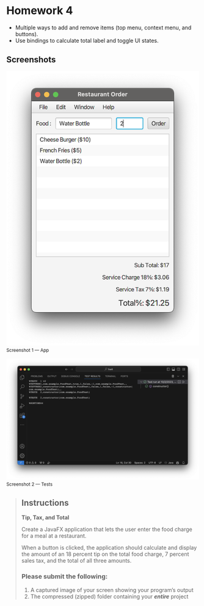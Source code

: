 # Homework 4

- Multiple ways to add and remove items (top menu, context menu, and buttons).
- Use bindings to calculate total label and toggle UI states.

## Screenshots

<img width="640" src="https://github.com/hanggrian/IIT-ITM510/raw/assets/assignments/hw4/screenshot1.png"><br><small>Screenshot 1 &mdash; App</small>

<img width="640" src="https://github.com/hanggrian/IIT-ITM510/raw/assets/assignments/hw4/screenshot2.png"><br><small>Screenshot 2 &mdash; Tests</small>

> ## Instructions
>
> **Tip, Tax, and Total**
>
> Create a JavaFX application that lets the user enter the food charge for a
  meal at a restaurant.
>
> When a button is clicked, the application should calculate and display the
  amount of an 18 percent tip on the total food charge, 7 percent sales tax, and
  the total of all three amounts.
>
> ### Please submit the following:
>
> 1.   A captured image of your screen showing your program’s output
> 1.   The compressed (zipped) folder containing your **_entire_** project
